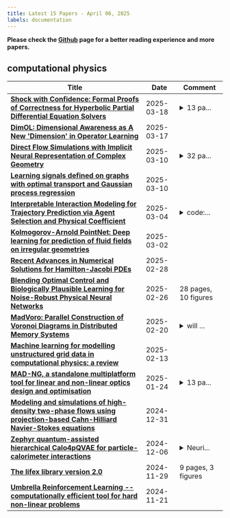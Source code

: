 ```yaml
---
title: Latest 15 Papers - April 06, 2025
labels: documentation
---
```

**Please check the [Github](https://github.com/zezhishao/MTS_Daily_ArXiv) page for a better reading experience and more papers.**

## computational physics
| **Title** | **Date** | **Comment** |
| --- | --- | --- |
| **[Shock with Confidence: Formal Proofs of Correctness for Hyperbolic Partial Differential Equation Solvers](http://arxiv.org/abs/2503.13877v1)** | 2025-03-18 | <details><summary>13 pa...</summary><p>13 pages, prepared for submission to ACM</p></details> |
| **[DimOL: Dimensional Awareness as A New 'Dimension' in Operator Learning](http://arxiv.org/abs/2410.05894v3)** | 2025-03-17 |  |
| **[Direct Flow Simulations with Implicit Neural Representation of Complex Geometry](http://arxiv.org/abs/2503.08724v1)** | 2025-03-10 | <details><summary>32 pa...</summary><p>32 pages,29 figures, Supplement at end</p></details> |
| **[Learning signals defined on graphs with optimal transport and Gaussian process regression](http://arxiv.org/abs/2410.15721v2)** | 2025-03-10 |  |
| **[Interpretable Interaction Modeling for Trajectory Prediction via Agent Selection and Physical Coefficient](http://arxiv.org/abs/2405.13152v4)** | 2025-03-04 | <details><summary>code:...</summary><p>code:https://github.com/kkk00714/ASPILin</p></details> |
| **[Kolmogorov-Arnold PointNet: Deep learning for prediction of fluid fields on irregular geometries](http://arxiv.org/abs/2408.02950v2)** | 2025-03-02 |  |
| **[Recent Advances in Numerical Solutions for Hamilton-Jacobi PDEs](http://arxiv.org/abs/2502.20833v1)** | 2025-02-28 |  |
| **[Blending Optimal Control and Biologically Plausible Learning for Noise-Robust Physical Neural Networks](http://arxiv.org/abs/2502.19053v1)** | 2025-02-26 | 28 pages, 10 figures |
| **[MadVoro: Parallel Construction of Voronoi Diagrams in Distributed Memory Systems](http://arxiv.org/abs/2502.14825v1)** | 2025-02-20 | <details><summary>will ...</summary><p>will be submitted to mnras in a few days, code available at https://github.com/maormizrachi/MadVoro</p></details> |
| **[Machine learning for modelling unstructured grid data in computational physics: a review](http://arxiv.org/abs/2502.09346v1)** | 2025-02-13 |  |
| **[MAD-NG, a standalone multiplatform tool for linear and non-linear optics design and optimisation](http://arxiv.org/abs/2412.16006v2)** | 2025-01-24 | <details><summary>13 pa...</summary><p>13 pages, to be published in "Appears in the proceedings of the 14th International Computational Accelerator Physics Conference (ICAP 24), 2-5 October 2024, Germany"</p></details> |
| **[Modeling and simulations of high-density two-phase flows using projection-based Cahn-Hilliard Navier-Stokes equations](http://arxiv.org/abs/2406.17933v6)** | 2024-12-31 |  |
| **[Zephyr quantum-assisted hierarchical Calo4pQVAE for particle-calorimeter interactions](http://arxiv.org/abs/2412.04677v1)** | 2024-12-06 | <details><summary>Neuri...</summary><p>Neurips ML4PS 2024. 5 Figs, 8 pp</p></details> |
| **[The lifex library version 2.0](http://arxiv.org/abs/2411.19624v1)** | 2024-11-29 | 9 pages, 3 figures |
| **[Umbrella Reinforcement Learning -- computationally efficient tool for hard non-linear problems](http://arxiv.org/abs/2411.14117v1)** | 2024-11-21 |  |

